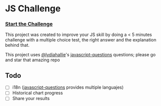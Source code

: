 # JS Challenge

### [Start the Challenge](https://edgravill.github.io/js-challenge/)

This project was created to improve your JS skill by doing a < 5 minutes challenge with a multiple choice test, the right answer and the explanation behind that.

This project uses [@lydiahallie](https://github.com/lydiahallie)'s [javascript-questions](https://github.com/lydiahallie/javascript-questions) questions; please go and star that amazing repo

## Todo

- [ ] i18n ([javascript-questions](https://github.com/lydiahallie/javascript-questions) provides multiple languajes)
- [ ] Historical chart progress
- [ ] Share your results
